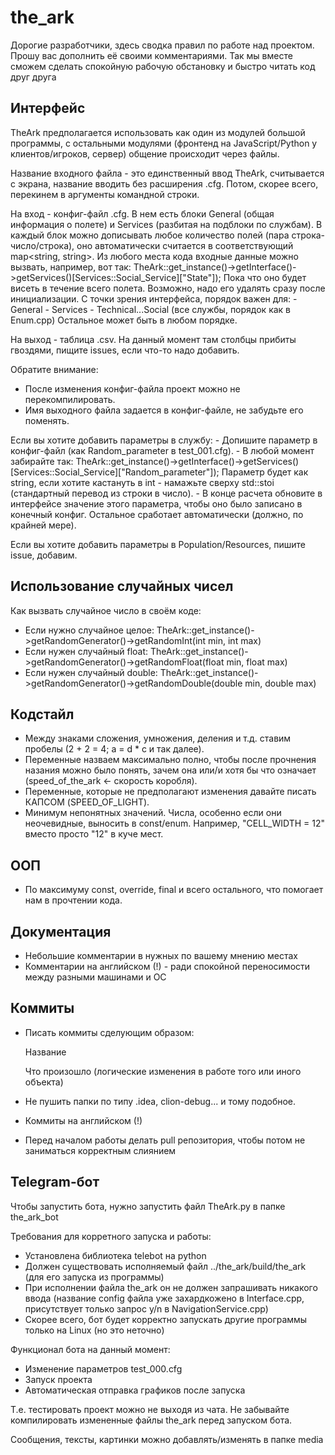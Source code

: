 # the_ark
Дорогие разработчики, здесь сводка правил по работе над проектом.
Прошу вас дополнить её своими комментариями.
Так мы вместе сможем сделать спокойную рабочую обстановку и быстро читать код друг друга

## Интерфейс
TheArk предполагается использовать как один из модулей большой программы, 
с остальными модулями (фронтенд на JavaScript/Python у клиентов/игроков, сервер)
общение происходит через файлы.

Название входного файла - это единственный ввод TheArk, считывается с экрана, название вводить без расширения .cfg.
Потом, скорее всего, перекинем в аргументы командной строки.

На вход - конфиг-файл .cfg. 
В нем есть блоки General (общая информация о полете) и Services (разбитая на подблоки по службам).
В каждый блок можно дописывать любое количество полей (пара строка-число/строка), оно автоматически считается в соответствующий map<string, string>.
Из любого места кода входные данные можно вызвать, например, вот так: 
TheArk::get_instance()->getInterface()->getServices()[Services::Social_Service]["State"]);
Пока что оно будет висеть в течение всего полета. Возможно, надо его удалять сразу после инициализации.
С точки зрения интерфейса, порядок важен для:
	- General
	- Services
	- Technical...Social (все службы, порядок как в Enum.cpp)
Остальное может быть в любом порядке.

На выход - таблица .csv. 
На данный момент там столбцы прибиты гвоздями, пищите issues, если что-то надо добавить.

Обратите внимание:
- После изменения конфиг-файла проект можно не перекомпилировать.
- Имя выходного файла задается в конфиг-файле, не забудьте его поменять.

Если вы хотите добавить параметры в службу:
	- Допишите параметр в конфиг-файл (как Random_parameter в test_001.cfg).
	- В любой момент забирайте так: TheArk::get_instance()->getInterface()->getServices()[Services::Social_Service]["Random_parameter"]);
	Параметр будет как string, если хотите кастануть в int - намажьте сверху std::stoi (стандартный перевод из строки в число).
	- В конце расчета обновите в интерфейсе значение этого параметра, чтобы оно было записано в конечный конфиг. 
Остальное сработает автоматически (должно, по крайней мере).

Если вы хотите добавить параметры в Population/Resources, пишите issue, добавим.

## Использование случайных чисел
Как вызвать случайное число в своём коде:
- Если нужно случайное целое:
  TheArk::get_instance()->getRandomGenerator()->getRandomInt(int min, int max)
- Если нужен случайный float:
  TheArk::get_instance()->getRandomGenerator()->getRandomFloat(float min, float max)
- Если нужен случайный double:
  TheArk::get_instance()->getRandomGenerator()->getRandomDouble(double min, double max)  

## Кодстайл
- Между знаками сложения, умножения, деления и т.д. ставим пробелы
	(2 + 2 = 4; a = d * c и так далее).
- Переменные назваем максимально полно, чтобы после прочнения назания можно было понять, зачем она
или/и хотя бы что означает
	(speed_of_the_ark <- скорость коробля).
- Переменные, которые не предполагают изменения давайте писать КАПСОМ
	(SPEED_OF_LIGHT).
- Минимум непонятных значений. Числа, особенно если они неочевидные, выносить в const/enum. Например, "CELL_WIDTH = 12" вместо просто "12" в куче мест.	
	
## ООП
- По максимуму const, override, final и всего остального, что помогает нам в прочтении кода.

## Документация
- Небольшие комментарии в нужных по вашему мнению местах
- Комментарии на английском (!) - ради спокойной переносимости между разными машинами и ОС

## Коммиты
- Писать коммиты сделующим образом:

	Название
	
	Что произошло (логические изменения в работе того или иного объекта)
	
- Не пушить папки по типу .idea, clion-debug... и тому подобное.
- Коммиты на английском (!)
- Перед началом работы делать pull репозитория, чтобы потом не заниматься корректным слиянием 

## Telegram-бот
Чтобы запустить бота, нужно запустить файл TheArk.py в папке the_ark_bot

Требования для корретного запуска и работы:

- Установлена библиотека telebot на python
- Должен существовать исполняемый файл ../the_ark/build/the_ark (для его запуска из программы)
- При исполнении файла the_ark он не должен запрашивать никакого ввода (название config файла уже захардкожено в Interface.cpp, присутствует только запрос y/n в NavigationService.cpp)
- Скорее всего, бот будет корректно запускать другие программы только на Linux (но это неточно)

Функционал бота на данный момент:

- Изменение параметров test_000.cfg
- Запуск проекта 
- Автоматическая отправка графиков после запуска 

Т.е. тестировать проект можно не выходя из чата.
Не забывайте компилировать измененные файлы the_ark перед запуском бота.

Сообщения, тексты, картинки можно добавлять/изменять в папке media 

